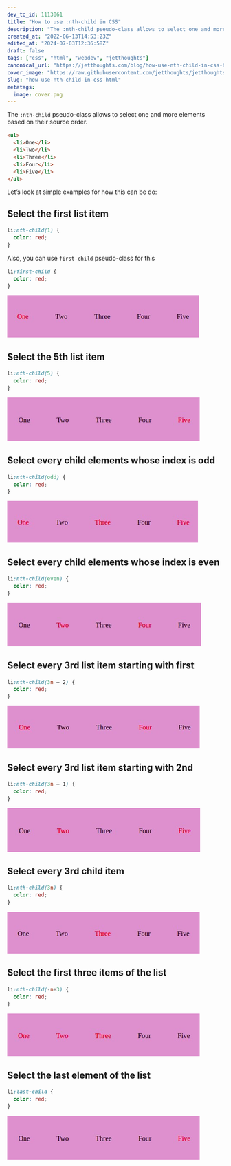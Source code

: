 ```yaml
---
dev_to_id: 1113061
title: "How to use :nth-child in CSS"
description: "The :nth-child pseudo-class allows to select one and more elements based on their source..."
created_at: "2022-06-13T14:53:23Z"
edited_at: "2024-07-03T12:36:58Z"
draft: false
tags: ["css", "html", "webdev", "jetthoughts"]
canonical_url: "https://jetthoughts.com/blog/how-use-nth-child-in-css-html/"
cover_image: "https://raw.githubusercontent.com/jetthoughts/jetthoughts.github.io/master/content/blog/how-use-nth-child-in-css-html/cover.png"
slug: "how-use-nth-child-in-css-html"
metatags:
  image: cover.png
---
```

The `:nth-child` pseudo-class allows to select one and more elements based on their source order.
```html
<ul>
  <li>One</li>
  <li>Two</li>
  <li>Three</li>
  <li>Four</li>
  <li>Five</li>
</ul>
```
Let’s look at simple examples for how this can be do:

## Select the first list item
```css
li:nth-child(1) {
  color: red;
}
```
Also, you can use `first-child` pseudo-class for this
```css
li:first-child {
  color: red;
}
```
![Image description](file_0.png)

## Select the 5th list item
```css
li:nth-child(5) {
  color: red;
}
```
![Image description](file_1.png)


## Select every child elements whose index is odd
```css
li:nth-child(odd) {
  color: red;
}
```
![Image description](file_2.png)

## Select every child elements whose index is even
```css
li:nth-child(even) {
  color: red;
}
```
![Image description](file_3.png)

## Select every 3rd list item starting with first
```css
li:nth-child(3n — 2) {
  color: red;
}
```
![Image description](file_4.png)

## Select every 3rd list item starting with 2nd
```css
li:nth-child(3n — 1) {
  color: red;
}
```
![Image description](file_5.png)
  
## Select every 3rd child item
```css
li:nth-child(3n) {
  color: red;
}
```
![Image description](file_6.png)

## Select the first three items of the list
```css
li:nth-child(-n+3) {
  color: red;
}
```
![Image description](file_7.png)
      
## Select the last element of the list
```css
li:last-child {
  color: red;
}
```
![Image description](file_8.png)
 